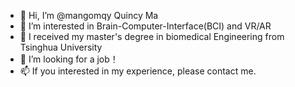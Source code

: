 - 👋 Hi, I’m @mangomqy Quincy Ma
- 👀 I’m interested in Brain-Computer-Interface(BCI) and VR/AR 
- 🌱 I received my master's degree in biomedical Engineering from Tsinghua University
- 💞️ I’m looking for a job！
- 📫 If you interested in my experience, please contact me.

<!---
mangomqy/mangomqy is a ✨ special ✨ repository because its `README.md` (this file) appears on your GitHub profile.
You can click the Preview link to take a look at your changes.
--->
